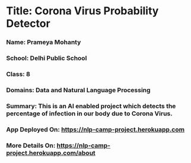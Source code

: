 # Title: Corona Virus Probability Detector
### Name: Prameya Mohanty
### School: Delhi Public School
### Class: 8
### Domains: Data and Natural Language Processing
### Summary: This is an AI enabled project which detects the percentage of infection in our body due to Corona Virus.
### App Deployed On: <a href="https://nlp-camp-project.herokuapp.com" target="_blank" rel="noopener">https://nlp-camp-project.herokuapp.com</a>
### More Details On: <a href="https://nlp-camp-project.herokuapp.com/about" target="_blank" rel="noopener">https://nlp-camp-project.herokuapp.com/about</a>
